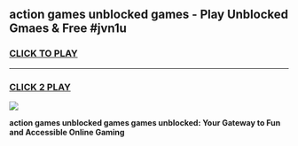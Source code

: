 
## action games unblocked games - Play Unblocked Gmaes & Free #jvn1u
<h3>
<a href="https://premium.freeplayer.one?title=action_games_unblocked_games&ref=03M">CLICK TO PLAY</a></h3>
<hr>

<h3>
<a href="https://premium.freeplayer.one?title=action_games_unblocked_games&ref=03M">CLICK 2 PLAY</a>
  
</h3>

<a href="https://premium.freeplayer.one?title=action_games_unblocked_games&ref=03M"><img src="https://clearcache.store/games.png"></a>


**action games unblocked games games unblocked: Your Gateway to Fun and Accessible Online Gaming**
